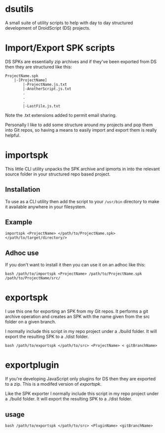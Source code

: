 # dsutils

A small suite of utility scripts to help with day to day structured development of DroidScript (DS) projects.

# Import/Export SPK scripts
DS SPKs are essentially zip archives and if they've been exported from DS then they are structured like this:

```
ProjectName.spk
    |-[ProjectName]
        |-ProjectName.js.txt
        |-AnotherScript.js.txt
        .
        .
        .
        |-LastFile.js.txt
```

Note the .txt extensions added to permit email sharing.

Personally I like to add some structure around my projects and pop them into Git repos, so having a means to easily import and export them is really helpful.


# importspk
This little CLI utility unpacks the SPK archive and ipmorts in into the relevant source folder in your structured repo based project.

## Installation
To use as a CLI utility then add the script to your `/usr/bin` directory to make it available anywhere in your filesystem.

## Example
```
importspk <ProjectName> </path/to/ProjectName.spk> </path/to/target/directory/>

```
## Adhoc use
If you don't want to install it then you can use it on an adhoc like this:
```
bash /path/to/importspk <ProjectName> /path/to/ProjectName.spk /path/to/ProjectName/src/
```


# exportspk
I use this one for exporting an SPK from my Git repos. It performs a git archive operation and creates an SPK with the name given from the src folder on a given branch.

I normally include this script in my repo project under a ./build folder. It will export the resulting SPK to a ./dist folder.

```
bash /path/to/exportspk </path/to/src> <ProjectName> < gitBranchName>
```

# exportplugin
If you're developing JavaScript only plugins for DS then they are exported to a zip. This is a modifed version of _exportspk_.

Like the SPK exporter I normally include this script in my repo project under a ./build folder. It will export the resulting SPK to a ./dist folder.

## usage
```
bash /path/to/exportspk </path/to/src> <PluginName> <gitBranchName>
```